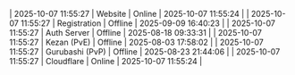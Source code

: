 | 2025-10-07 11:55:27 | Website | Online | 2025-10-07 11:55:24 |
| 2025-10-07 11:55:27 | Registration | Offline | 2025-09-09 16:40:23 |
| 2025-10-07 11:55:27 | Auth Server | Offline | 2025-08-18 09:33:31 |
| 2025-10-07 11:55:27 | Kezan (PvE) | Offline | 2025-08-03 17:58:02 |
| 2025-10-07 11:55:27 | Gurubashi (PvP) | Offline | 2025-08-23 21:44:06 |
| 2025-10-07 11:55:27 | Cloudflare | Online | 2025-10-07 11:55:24 |
